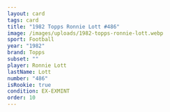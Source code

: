 ```yaml
---
layout: card
tags: card
title: "1982 Topps Ronnie Lott #486"
image: /images/uploads/1982-topps-ronnie-lott.webp
sport: Football
year: "1982"
brand: Topps
subset: ""
player: Ronnie Lott
lastName: Lott
number: "486"
isRookie: true
condition: EX-EXMINT
order: 10
---
```

